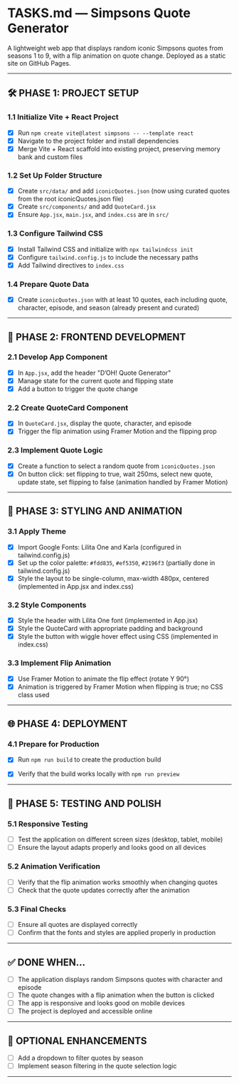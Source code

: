 # TASKS.md — Simpsons Quote Generator

A lightweight web app that displays random iconic Simpsons quotes from seasons 1 to 9, with a flip animation on quote change. Deployed as a static site on GitHub Pages.

---

## 🛠️ PHASE 1: PROJECT SETUP

### 1.1 Initialize Vite + React Project
- [x] Run `npm create vite@latest simpsons -- --template react`
- [x] Navigate to the project folder and install dependencies
- [x] Merge Vite + React scaffold into existing project, preserving memory bank and custom files

### 1.2 Set Up Folder Structure
- [x] Create `src/data/` and add `iconicQuotes.json` (now using curated quotes from the root iconicQuotes.json file)
- [x] Create `src/components/` and add `QuoteCard.jsx`
- [x] Ensure `App.jsx`, `main.jsx`, and `index.css` are in `src/`

### 1.3 Configure Tailwind CSS
- [x] Install Tailwind CSS and initialize with `npx tailwindcss init`
- [x] Configure `tailwind.config.js` to include the necessary paths
- [x] Add Tailwind directives to `index.css`

### 1.4 Prepare Quote Data
- [x] Create `iconicQuotes.json` with at least 10 quotes, each including quote, character, episode, and season (already present and curated)

---

## 🎨 PHASE 2: FRONTEND DEVELOPMENT

### 2.1 Develop App Component
- [x] In `App.jsx`, add the header "D’OH! Quote Generator"
- [x] Manage state for the current quote and flipping state
- [x] Add a button to trigger the quote change

### 2.2 Create QuoteCard Component
- [x] In `QuoteCard.jsx`, display the quote, character, and episode
- [x] Trigger the flip animation using Framer Motion and the flipping prop

### 2.3 Implement Quote Logic
- [x] Create a function to select a random quote from `iconicQuotes.json`
- [x] On button click: set flipping to true, wait 250ms, select new quote, update state, set flipping to false (animation handled by Framer Motion)

---

## 🎨 PHASE 3: STYLING AND ANIMATION

### 3.1 Apply Theme
- [x] Import Google Fonts: Lilita One and Karla (configured in tailwind.config.js)
- [x] Set up the color palette: `#fdd835`, `#ef5350`, `#2196f3` (partially done in tailwind.config.js)
- [x] Style the layout to be single-column, max-width 480px, centered (implemented in App.jsx and index.css)

### 3.2 Style Components
- [x] Style the header with Lilita One font (implemented in App.jsx)
- [x] Style the QuoteCard with appropriate padding and background
- [x] Style the button with wiggle hover effect using CSS (implemented in index.css)

### 3.3 Implement Flip Animation
- [x] Use Framer Motion to animate the flip effect (rotate Y 90°)
- [x] Animation is triggered by Framer Motion when flipping is true; no CSS class used

---

## 🌐 PHASE 4: DEPLOYMENT

### 4.1 Prepare for Production
- [x] Run `npm run build` to create the production build
- [x] Verify that the build works locally with `npm run preview`


---

## 🧼 PHASE 5: TESTING AND POLISH

### 5.1 Responsive Testing
- [ ] Test the application on different screen sizes (desktop, tablet, mobile)
- [ ] Ensure the layout adapts properly and looks good on all devices

### 5.2 Animation Verification
- [ ] Verify that the flip animation works smoothly when changing quotes
- [ ] Check that the quote updates correctly after the animation

### 5.3 Final Checks
- [ ] Ensure all quotes are displayed correctly
- [ ] Confirm that the fonts and styles are applied properly in production

---

## ✅ DONE WHEN…

- [ ] The application displays random Simpsons quotes with character and episode
- [ ] The quote changes with a flip animation when the button is clicked
- [ ] The app is responsive and looks good on mobile devices
- [ ] The project is deployed and accessible online

---

## 🧠 OPTIONAL ENHANCEMENTS

- [ ] Add a dropdown to filter quotes by season
- [ ] Implement season filtering in the quote selection logic

---